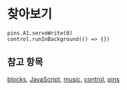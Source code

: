 # 찾아보기

```namespaces
pins.A1.servoWrite(0)
control.runInBackground(() => {})
```

## 참고 항목

[blocks](/blocks), [JavaScript](/javascript), [music](/reference/music), [control](/reference/control), [pins](/reference/pins)